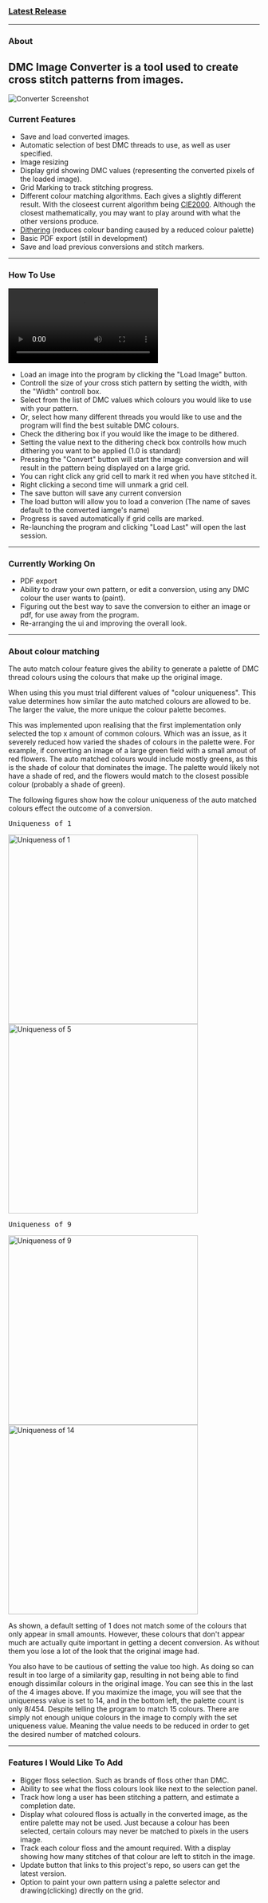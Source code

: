 ### [Latest Release](https://github.com/Ryason/DMC-Image-Converter/releases/tag/v0.06)
---
### About
DMC Image Converter is a tool used to create cross stitch patterns from images.
---
![Converter Screenshot](./Images/DisplayImage.PNG)
### Current Features
- Save and load converted images.
- Automatic selection of best DMC threads to use, as well as user specified.
- Image resizing
- Display grid showing DMC values (representing the converted pixels of the loaded image).
- Grid Marking to track stitching progress.
- Different colour matching algorithms. Each gives a slightly different result. With the closeest current algorithm being [CIE2000](https://en.wikipedia.org/wiki/Color_difference#CIELAB_%CE%94E*). Although the closest mathematically, you may want to play around with what the other versions produce.
- [Dithering](https://en.wikipedia.org/wiki/Dither) (reduces colour banding caused by a reduced colour palette)
- Basic PDF export (still in development)
- Save and load previous conversions and stitch markers.
---
### How To Use
![](./Images/Demo.mov)
- Load an image into the program by clicking the "Load Image" button.
- Controll the size of your cross stich pattern by setting the width, with the "Width" controll box.
- Select from the list of DMC values which colours you would like to use with your pattern.
- Or, select how many different threads you would like to use and the program will find the best suitable DMC colours.
- Check the dithering box if you would like the image to be dithered. 
- Setting the value next to the dithering check box controlls how much dithering you want to be applied (1.0 is standard)
- Pressing the "Convert" button will start the image conversion and will result in the pattern being displayed on a large grid.
- You can right click any grid cell to mark it red when you have stitched it.
- Right clicking a second time will unmark a grid cell.
- The save button will save any current conversion
- The load button will allow you to load a converion (The name of saves default to the converted iamge's name)
- Progress is saved automatically if grid cells are marked.
- Re-launching the program and clicking "Load Last" will open the last session.
---
### Currently Working On
- PDF export
- Ability to draw your own pattern, or edit a conversion, using any DMC colour the user wants to (paint).
- Figuring out the best way to save the conversion to either an image or pdf, for use away from the program.
- Re-arranging the ui and improving the overall look.
---
### About colour matching
The auto match colour feature gives the ability to generate a palette of DMC thread colours using the colours that make up the original image.

When using this you must trial different values of "colour uniqueness". This value determines how similar the auto matched colours are allowed to be. The larger the value, the more unique the colour palette becomes.

This was implemented upon realising that the first implementation only selected the top x amount of common colours. Which was an issue, as it severely reduced how varied the shades of colours in the palette were. For example, if converting an image of a large green field with a small amout of red flowers. The auto matched colours would include mostly greens, as this is the shade of colour that dominates the image. The palette would likely not have a shade of red, and the flowers would match to the closest possible colour (probably a shade of green).

The following figures show how the colour uniqueness of the auto matched colours effect the outcome of a conversion.

<pre>Uniqueness of 1                                                 Uniqueness of 5</pre>

<img src="./Images/uniqueness1.PNG" width="380" alt="Uniqueness of 1"> <img src="./Images/uniqueness5.PNG" width="380" alt="Uniqueness of 5">

<pre>Uniqueness of 9                                                 Uniqueness of 14</pre>

<img src="./Images/uniqueness9.PNG" width="380" alt="Uniqueness of 9"> <img src="./Images/uniqueness14.PNG" width="380" alt="Uniqueness of 14">

As shown, a default setting of 1 does not match some of the colours that only appear in small amounts. However, these colours that don't appear much are actually quite important in getting a decent conversion. As without them you lose a lot of the look that the original image had.

You also have to be cautious of setting the value too high. As doing so can result in too large of a similarity gap, resulting in not being able to find enough dissimilar colours in the original image. You can see this in the last of the 4 images above. If you maximize the image, you will see that the uniqueness value is set to 14, and in the bottom left, the palette count is only 8/454. Despite telling the program to match 15 colours. There are simply not enough unique colours in the image to comply with the set uniqueness value. Meaning the value needs to be reduced in order to get the desired number of matched colours.

---

### Features I Would Like To Add
- Bigger floss selection. Such as brands of floss other than DMC.
- Ability to see what the floss colours look like next to the selection panel.
- Track how long a user has been stitching a pattern, and estimate a completion date.
- Display what coloured floss is actually in the converted image, as the entire palette may not be used. Just because a colour has been selected, certain colours may never be matched to pixels in the users image.
- Track each colour floss and the amount required. With a display showing how many stitches of that colour are left to stitch in the image.
- Update button that links to this project's repo, so users can get the latest version.
- Option to paint your own pattern using a palette selector and drawing(clicking) directly on the grid.
